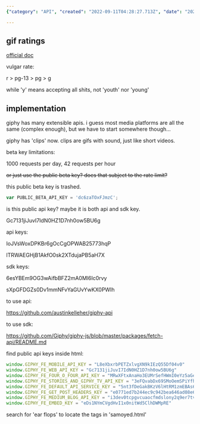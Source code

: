 ```yaml
---
{"category": "API", "created": "2022-09-11T04:28:27.713Z", "date": "2022-09-11 04:28:27", "description": "This article discusses Giphy's API and SDK keys, implementation details, and provides access to documentation and libraries for using their gif services. The comments offer insights on how to effectively integrate Giphy's offerings into various projects.", "modified": "2022-09-11T07:23:51.941Z", "tags": ["Giphy", "API Keys", "SDK", "Implementation Details", "Documentation", "Libraries", "Services"], "title": "random giphy gifs"}

---
```


## gif ratings

[official doc](https://support.giphy.com/hc/en-us/articles/360058840971-Content-Rating)

vulgar rate:

r > pg-13 > pg > g

while 'y' means accepting all shits, not 'youth' nor 'young'

## implementation

giphy has many extensible apis. i guess most media platforms are all the same (complex enough), but we have to start somewhere though...

giphy has 'clips' now. clips are gifs with sound, just like short videos.

beta key limitations:

1000 requests per day, 42 requests per hour

~~or just use the public beta key? does that subject to the rate limit?~~

this public beta key is trashed.
```javascript
var PUBLIC_BETA_API_KEY = 'dc6zaTOxFJmzC';

```

is this public api key? maybe it is both api and sdk key.

Gc7131jiJuvI7IdN0HZ1D7nh0ow5BU6g

api keys:

IoJVsWoxDPKBr6gOcCgOPWAB25773hqP

lTRWAEGHjB1AkfO0sk2XTdujaPB5aH7X

sdk keys:

6esYBEm9OG3wAifbBFZ2mA0Ml6Ic0rvy

sXpGFDGZs0Dv1mmNFvYaGUvYwKX0PWIh

to use api:

https://github.com/austinkelleher/giphy-api

to use sdk:

https://github.com/Giphy/giphy-js/blob/master/packages/fetch-api/README.md

find public api keys inside html:
```javascript
window.GIPHY_FE_MOBILE_API_KEY = "L8eXbxrbPETZxlvgXN9kIEzQ55Df04v0"
window.GIPHY_FE_WEB_API_KEY = "Gc7131jiJuvI7IdN0HZ1D7nh0ow5BU6g"
window.GIPHY_FE_FOUR_O_FOUR_API_KEY = "MRwXFtxAnaHo3EUMrSefHWmI0eYz5aGe"
window.GIPHY_FE_STORIES_AND_GIPHY_TV_API_KEY = "3eFQvabDx69SMoOemSPiYfh9FY0nzO9x"
window.GIPHY_FE_DEFAULT_API_SERVICE_KEY = "5nt3fDeGakBKzV6lHtRM1zmEBAs6dsIc"
window.GIPHY_FE_GET_POST_HEADERS_KEY = "e0771ed7b244ec9c942bea646ad08e6bf514f51a"
window.GIPHY_FE_MEDIUM_BLOG_API_KEY = "i3dev0tcpgvcuaocfmdslony2q9er7tvfndxcszm"
window.GIPHY_FE_EMBED_KEY = "eDs1NYmCVgdHvI1x0nitWd5ClhDWMpRE"

```

search for 'ear flops' to locate the tags in 'samoyed.html'
